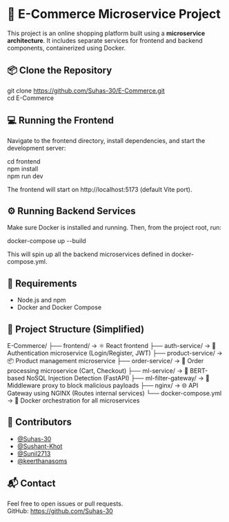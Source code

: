 # 🛒 E-Commerce Microservice Project

This project is an online shopping platform built using a **microservice architecture**. It includes separate services for frontend and backend components, containerized using Docker.

## 📦 Clone the Repository

git clone https://github.com/Suhas-30/E-Commerce.git  
cd E-Commerce

## 💻 Running the Frontend

Navigate to the frontend directory, install dependencies, and start the development server:

cd frontend  
npm install  
npm run dev

The frontend will start on http://localhost:5173 (default Vite port).

## ⚙️ Running Backend Services

Make sure Docker is installed and running. Then, from the project root, run:

docker-compose up --build

This will spin up all the backend microservices defined in docker-compose.yml.

## 🧰 Requirements

- Node.js and npm
- Docker and Docker Compose

## 📁 Project Structure (Simplified)

E-Commerce/
├── frontend/             → ⚛️ React frontend
├── auth-service/         → 🔐 Authentication microservice (Login/Register, JWT)
├── product-service/      → 📦 Product management microservice
├── order-service/        → 🛒 Order processing microservice (Cart, Checkout)
├── ml-service/           → 🤖 BERT-based NoSQL Injection Detection (FastAPI)
├── ml-filter-gateway/    → 🧱 Middleware proxy to block malicious payloads
├── nginx/                → 🌐 API Gateway using NGINX (Routes internal services)
└── docker-compose.yml    → 🐳 Docker orchestration for all microservices
 

## 👥 Contributors

- [@Suhas-30](https://github.com/Suhas-30)
- [@Sushant-Khot](https://github.com/Sushant-Khot)
- [@Sunil2713](https://github.com/Sunil2713)
- [@keerthanasoms](https://github.com/keerthanasoms)

## 📬 Contact

Feel free to open issues or pull requests.  
GitHub: https://github.com/Suhas-30
